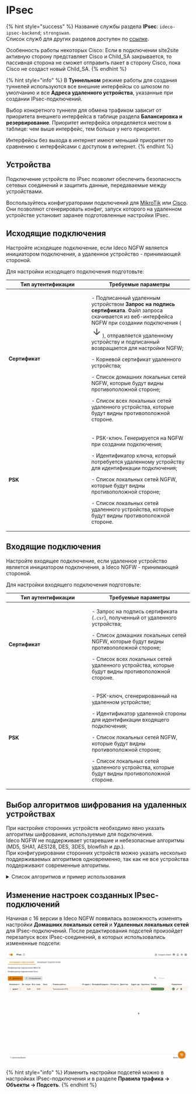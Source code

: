 # IPsec

{% hint style="success" %}
Название службы раздела **IPsec**: `ideco-ipsec-backend`; `strongswan`.\
Список служб для других разделов доступен по [ссылке](/settings/server-management/terminal/README.md).

Особенность работы некоторых Cisco: Если в подключении site2site активную сторону представляет Cisco и Child\_SA закрывается, то пассивная сторона не сможет отправить пакет в сторону Cisco, пока Cisco не создаст новый Child\_SA.
{% endhint %}

{% hint style="info" %}
В **Туннельном** режиме работы для создания туннелей используются все внешние интерфейсы со шлюзом по умолчанию и все **Адреса удаленного устройства**, указанные при создании IPsec-подключений.

Выбор конкретного туннеля для обмена трафиком зависит от приоритета внешнего интерфейса в таблице раздела **Балансировка и резервирование**. Приоритет интерфейса определяется местом в таблице: чем выше интерфейс, тем больше у него приоритет. 

Интерфейсы без выхода в интернет имеют меньший приоритет по сравнению с интерфейсами с доступом в интернет. 
{% endhint %}

## Устройства

Подключение устройств по IPsec позволит обеспечить безопасность сетевых соединений и защитить данные, передаваемые между устройствами.

Воспользуйтесь конфигураторами подключений для [MikroTik](https://mikrotik.ideco.ru/) или [Cisco](https://cisco.ideco.ru/). Они позволяют сгенерировать конфиг, запуск которого на удаленном устройстве установит заранее подготовленные настройки IPsec.

## Исходящие подключения

Настройте исходящее подключение, если Ideco NGFW является инициатором подключения, а удаленное устройство - принимающей стороной.

Для настройки исходящего подключения подготовьте:

<table><thead><tr><th width="213">Тип аутентификации</th><th>Требуемые параметры</th></tr></thead><tbody><tr><td><strong>Сертификат</strong></td><td><p>- Подписанный удаленным устройством <strong>Запрос на подпись сертификата</strong>. Файл запроса скачивается из веб-интерфейса NGFW при создании подключения (<img src="/.gitbook/assets/icon-down.png" alt="">), отправляется удаленному устройству и подписанный возвращается для настройки NGFW;</p><p>- Корневой сертификат удаленного устройства;</p><p>- Список домашних локальных сетей NGFW, которые будут видны противоположной стороне;</p><p>- Список всех локальных сетей удаленного устройства, которые будут видны противоположной стороне.</p></td></tr><tr><td><strong>PSK</strong></td><td><p>- PSK-ключ. Генерируется на NGFW при создании подключения;</p><p>- Идентификатор ключа, который потребуется удаленному устройству для идентификации подключения;</p><p>- Список локальных сетей NGFW, которые будут видны противоположной стороне;</p><p>- Список локальных сетей удаленного устройства, которые будут видны противоположной стороне.</p></td></tr></tbody></table>

## Входящие подключения

Настройте входящее подключение, если удаленное устройство является инициатором подключения, а Ideco NGFW - принимающей стороной.

Для настройки входящего подключения подготовьте:

<table><thead><tr><th width="214">Тип аутентификации</th><th>Требуемые параметры</th></tr></thead><tbody><tr><td><strong>Сертификат</strong></td><td><p>- Запрос на подпись сертификата (<code>.csr</code>), полученный от удаленного устройства;</p><p>- Список домашних локальных сетей NGFW, которые будут видны противоположной стороне;</p><p>- Список всех локальных сетей удаленного устройства, которые будут видны противоположной стороне.</p></td></tr><tr><td><strong>PSK</strong></td><td><p>- PSK-ключ, сгенерированный на удаленном устройстве;</p><p>- Идентификатор удаленной стороны для идентификации входящего подключения;</p><p>- Список локальных сетей NGFW, которые будут видны противоположной стороне;</p><p>- Список локальных сетей удаленного устройства, которые будут видны противоположной стороне.</p></td></tr></tbody></table>

## Выбор алгоритмов шифрования на удаленных устройствах

При настройке сторонних устройств необходимо явно указать алгоритмы шифрования, используемые для подключения.\
Ideco NGFW не поддерживает устаревшие и небезопасные алгоритмы (MD5, SHA1, AES128, DES, 3DES, blowfish и др.).\
При конфигурировании сторонних устройств можно указать несколько поддерживаемых алгоритмов одновременно, так как не все устройства поддерживают современные алгоритмы.

<details>

<summary>Список алгоритмов и пример использования</summary>

* **Phase 1 (IKE):**
  * encryption (шифрование):
    * **AES256-GCM**;
    * **AES256**.
  * integrity (hash, целостность):
    * для **AES256-GCM** - не требуется, поскольку проверка целостности встроена в AEAD-алгоритмы;
    * для **AES256** - по приоритету: **SHA512, SHA256**.
  * prf (функция генерации случайных значений):
    * как правило, настраивается автоматически в зависимости от выбора алгоритмов integrity (поэтому в примере [ниже](/settings/services/ipsec/site-to-site/ipsec-connection-pfsense-to-utm.md) значение prf: PRF-HMAC-SHA512);
    * для AES-GCM может потребоваться указать явно. В этом случае по приоритету: **AESXCBC, SHA512, SHA384, SHA256**.
  * DH (Группа Diffie-Hellman):
    * **Curve25519 (group 31)**;
    * **ECP256 (group 19)**;
    * **modp4096 (group 16)**;
    * **modp2048 (group 14)**;
    * **modp1024 (group 2)**.
  * Таймауты:
    * **Lifetime**: 14400 сек;
    * **DPD Timeout** (для L2TP/IPsec): 40 сек;
    * **DPD Delay**: 30 сек.
* **Phase 2 (ESP):**
  * encryption (шифрование):
    * **AES256-GCM**;
    * **AES256**.
  * integrity (целостность):
    * для **AES256-GCM** - не требуется, поскольку проверка целостности встроена в AEAD-алгоритмы;
    * для **AES-256** - по приоритету: **SHA512, SHA384, SHA256**.
  * DH (Группа Diffie-Hellman, PFS). **ВНИМАНИЕ! Если не указать, подключаться будет, но не сработает rekey через некоторое время**:
    * **Curve25519 (group 31)**;
    * **ECP256 (group 19)**;
    * **modp4096 (group 16)**;
    * **modp2048 (group 14)**;
    * **modp1024 (group 2)**.
  * Таймаут:
    * **Lifetime**: 3600 сек.

**Пример:**

* **Phase 1 (IKE)** (нужна одна из строк)**:**
  * AES256-GCM\PRF-HMAC-SHA512\Curve25519;
  * AES256\SHA512\PRF-HMAC-SHA512\ECP384;
  * AES256\SHA256\PRF-HMAC-SHA256\MODP2048.
* **Phase 2 (ESP)** (нужна одна из строк)**:**
  * AES256-GCM\ECP384;
  * AES256\SHA256\MODP2048.

Пример настройки подключения pfSense к Ideco NGFW по IPsec:

![](/.gitbook/assets/site-to-site-ideco-mikrotik1.png)

![](/.gitbook/assets/site-to-site-ideco-mikrotik2.png)

</details>

## Изменение настроек созданных IPsec-подключений

Начиная с 16 версии в Ideco NGFW появилась возможность изменять настройки **Домашних локальных сетей** и **Удаленных локальных сетей** для IPsec-подключений. После редактирования подсетей произойдет перезапуск всех IPsec-соединений, в которых использовались измененные подсети:

![](/.gitbook/assets/ipsec.gif)

{% hint style="info" %}
Изменить настройки подсетей можно в настройках IPsec-подключения и в разделе **Правила трафика -> Объекты -> Подсеть**.
{% endhint %}